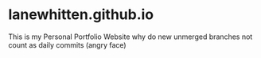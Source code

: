 # lanewhitten.github.io
This is my Personal Portfolio Website
why do new unmerged branches not count as daily commits (angry face)
